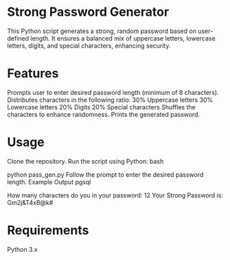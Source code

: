 # Strong Password Generator
This Python script generates a strong, random password based on user-defined length. It ensures a balanced mix of uppercase letters, lowercase letters, digits, and special characters, enhancing security.

# Features
Prompts user to enter desired password length (minimum of 8 characters).
Distributes characters in the following ratio:
30% Uppercase letters
30% Lowercase letters
20% Digits
20% Special characters
Shuffles the characters to enhance randomness.
Prints the generated password.
# Usage
Clone the repository.
Run the script using Python:
bash

python pass_gen.py
Follow the prompt to enter the desired password length.
Example Output
pgsql

How many characters do you in your password: 12
Your Strong Password is: Gm2j&T4xB@k#

# Requirements
Python 3.x
